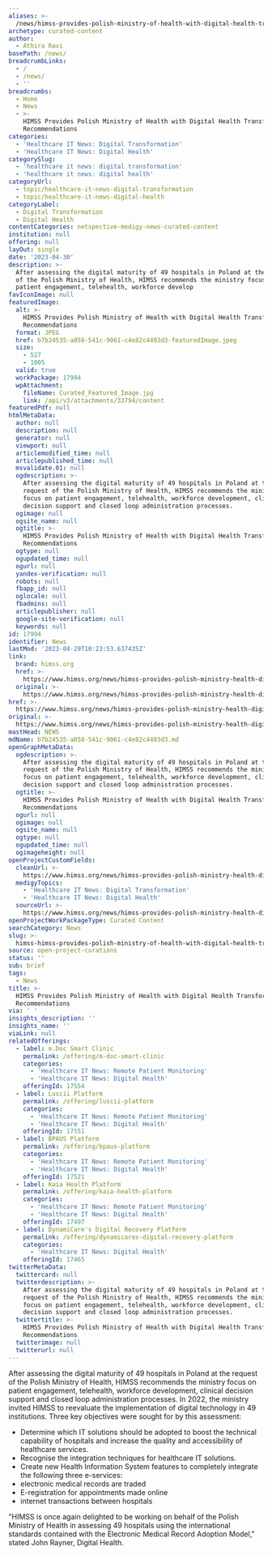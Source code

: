 ```yaml
---
aliases: >-
  /news/himss-provides-polish-ministry-of-health-with-digital-health-transformation-recommendations
archetype: curated-content
author:
  - Athira Ravi
basePath: /news/
breadcrumbLinks:
  - /
  - /news/
  - ''
breadcrumbs:
  - Home
  - News
  - >-
    HIMSS Provides Polish Ministry of Health with Digital Health Transformation
    Recommendations
categories:
  - 'Healthcare IT News: Digital Transformation'
  - 'Healthcare IT News: Digital Health'
categorySlug:
  - 'healthcare it news: digital transformation'
  - 'healthcare it news: digital health'
categoryUrl:
  - topic/healthcare-it-news-digital-transformation
  - topic/healthcare-it-news-digital-health
categoryLabel:
  - Digital Transformation
  - Digital Health
contentCategories: netspective-medigy-news-curated-content
institution: null
offering: null
layOut: single
date: '2023-04-30'
description: >-
  After assessing the digital maturity of 49 hospitals in Poland at the request
  of the Polish Ministry of Health, HIMSS recommends the ministry focus on
  patient engagement, telehealth, workforce develop
favIconImage: null
featuredImage:
  alt: >-
    HIMSS Provides Polish Ministry of Health with Digital Health Transformation
    Recommendations
  format: JPEG
  href: b7b24535-a058-541c-9061-c4e82c4493d3-featuredImage.jpeg
  size:
    - 527
    - 1005
  valid: true
  workPackage: 17994
  wpAttachment:
    fileName: Curated_Featured_Image.jpg
    link: /api/v3/attachments/33794/content
featuredPdf: null
htmlMetaData:
  author: null
  description: null
  generator: null
  viewport: null
  articlemodified_time: null
  articlepublished_time: null
  msvalidate.01: null
  ogdescription: >-
    After assessing the digital maturity of 49 hospitals in Poland at the
    request of the Polish Ministry of Health, HIMSS recommends the ministry
    focus on patient engagement, telehealth, workforce development, clinical
    decision support and closed loop administration processes.
  ogimage: null
  ogsite_name: null
  ogtitle: >-
    HIMSS Provides Polish Ministry of Health with Digital Health Transformation
    Recommendations
  ogtype: null
  ogupdated_time: null
  ogurl: null
  yandex-verification: null
  robots: null
  fbapp_id: null
  oglocale: null
  fbadmins: null
  articlepublisher: null
  google-site-verification: null
  keywords: null
id: 17994
identifier: News
lastMod: '2023-04-29T10:23:53.637435Z'
link:
  brand: himss.org
  href: >-
    https://www.himss.org/news/himss-provides-polish-ministry-health-digital-health-transformation-recommendations
  original: >-
    https://www.himss.org/news/himss-provides-polish-ministry-health-digital-health-transformation-recommendations
href: >-
  https://www.himss.org/news/himss-provides-polish-ministry-health-digital-health-transformation-recommendations
original: >-
  https://www.himss.org/news/himss-provides-polish-ministry-health-digital-health-transformation-recommendations
mastHead: NEWS
mdName: b7b24535-a058-541c-9061-c4e82c4493d3.md
openGraphMetaData:
  ogdescription: >-
    After assessing the digital maturity of 49 hospitals in Poland at the
    request of the Polish Ministry of Health, HIMSS recommends the ministry
    focus on patient engagement, telehealth, workforce development, clinical
    decision support and closed loop administration processes.
  ogtitle: >-
    HIMSS Provides Polish Ministry of Health with Digital Health Transformation
    Recommendations
  ogurl: null
  ogimage: null
  ogsite_name: null
  ogtype: null
  ogupdated_time: null
  ogimageheight: null
openProjectCustomFields:
  cleanUrl: >-
    https://www.himss.org/news/himss-provides-polish-ministry-health-digital-health-transformation-recommendations
  medigyTopics:
    - 'Healthcare IT News: Digital Transformation'
    - 'Healthcare IT News: Digital Health'
  sourceUrl: >-
    https://www.himss.org/news/himss-provides-polish-ministry-health-digital-health-transformation-recommendations
openProjectWorkPackageType: Curated Content
searchCategory: News
slug: >-
  himss-himss-provides-polish-ministry-of-health-with-digital-health-transformation-recommendations
source: open-project-curations
status: ''
sub: brief
tags:
  - News
title: >-
  HIMSS Provides Polish Ministry of Health with Digital Health Transformation
  Recommendations
via: ' '
insights_description: ''
insights_name: ''
viaLink: null
relatedOfferings:
  - label: m.Doc Smart Clinic
    permalink: /offering/m-doc-smart-clinic
    categories:
      - 'Healthcare IT News: Remote Patient Monitoring'
      - 'Healthcare IT News: Digital Health'
    offeringId: 17554
  - label: Luscii Platform
    permalink: /offering/luscii-platform
    categories:
      - 'Healthcare IT News: Remote Patient Monitoring'
      - 'Healthcare IT News: Digital Health'
    offeringId: 17551
  - label: BPAUS Platform
    permalink: /offering/bpaus-platform
    categories:
      - 'Healthcare IT News: Remote Patient Monitoring'
      - 'Healthcare IT News: Digital Health'
    offeringId: 17521
  - label: Kaia Health Platform
    permalink: /offering/kaia-health-platform
    categories:
      - 'Healthcare IT News: Remote Patient Monitoring'
      - 'Healthcare IT News: Digital Health'
    offeringId: 17497
  - label: DynamiCare's Digital Recovery Platform
    permalink: /offering/dynamicares-digital-recovery-platform
    categories:
      - 'Healthcare IT News: Digital Health'
    offeringId: 17465
twitterMetaData:
  twittercard: null
  twitterdescription: >-
    After assessing the digital maturity of 49 hospitals in Poland at the
    request of the Polish Ministry of Health, HIMSS recommends the ministry
    focus on patient engagement, telehealth, workforce development, clinical
    decision support and closed loop administration processes.
  twittertitle: >-
    HIMSS Provides Polish Ministry of Health with Digital Health Transformation
    Recommendations
  twitterimage: null
  twitterurl: null
---
```

<p>After assessing the digital maturity of 49 hospitals in Poland at the request of the Polish Ministry of Health, HIMSS recommends the ministry focus on patient engagement, telehealth, workforce development, clinical decision support and closed loop administration processes. In 2022, the ministry invited HIMSS to reevaluate the implementation of digital technology in 49 institutions. Three key objectives were sought for by this assessment: &nbsp;</p><ul><li>Determine which IT solutions should be adopted to boost the technical capability of hospitals and increase the quality and accessibility of healthcare services. &nbsp;</li><li>Recognise the integration techniques for healthcare IT solutions. &nbsp; &nbsp;</li><li>Create new Health Information System features to completely integrate the following three e-services: &nbsp;</li><li>electronic medical records are traded &nbsp;</li><li>E-registration for appointments made online &nbsp;</li><li>internet transactions between hospitals &nbsp; &nbsp;</li></ul><p>"HIMSS is once again delighted to be working on behalf of the Polish Ministry of Health in assessing 49 hospitals using the international standards contained with the Electronic Medical Record Adoption Model," stated John Rayner, Digital Health.</p>